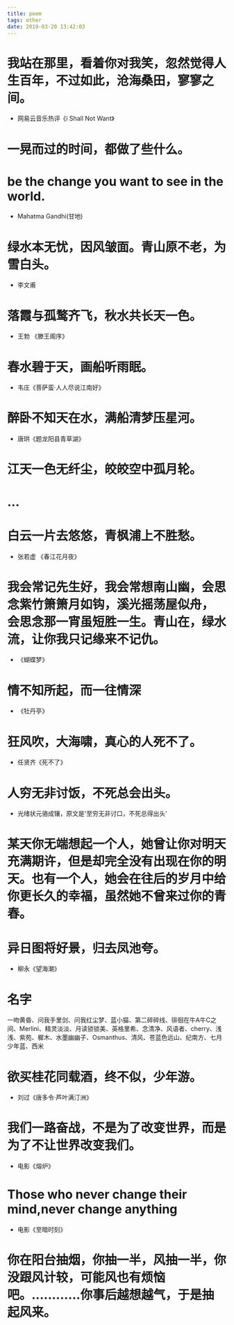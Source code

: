 ```yaml
---
title: poem
tags: other
date: 2019-03-20 13:42:03
---
```


# 我站在那里，看着你对我笑，忽然觉得人生百年，不过如此，沧海桑田，寥寥之间。
- 网易云音乐热评《i Shall Not Want》

# 一晃而过的时间，都做了些什么。

# be the change you want to see in the world.
- Mahatma Gandhi(甘地)

# 绿水本无忧，因风皱面。青山原不老，为雪白头。
- 李文甫

# 落霞与孤鹜齐飞，秋水共长天一色。
- 王勃 《滕王阁序》

# 春水碧于天，画船听雨眠。
- 韦庄《菩萨蛮·人人尽说江南好》

# 醉卧不知天在水，满船清梦压星河。
- 唐珙《题龙阳县青草湖》

# 江天一色无纤尘，皎皎空中孤月轮。
# ...
# 白云一片去悠悠，青枫浦上不胜愁。
- 张若虚 《春江花月夜》

# 我会常记先生好，我会常想南山幽，会思念紫竹箫箫月如钩，溪光摇荡屋似舟， 会思念那一宵虽短胜一生。青山在，绿水流，让你我只记缘来不记仇。
- 《蝴蝶梦》

# 情不知所起，而一往情深
- 《牡丹亭》

# 狂风吹，大海啸，真心的人死不了。
- 任贤齐《死不了》

# 人穷无非讨饭，不死总会出头。
- 光绪状元骆成镶，原文是'至穷无非讨口，不死总得出头'

# 某天你无端想起一个人，她曾让你对明天充满期许，但是却完全没有出现在你的明天。也有一个人，她会在往后的岁月中给你更长久的幸福，虽然她不曾来过你的青春。

# 异日图将好景，归去凤池夸。
- 柳永《望海潮》

# 名字
一吻黄昏、问我手里剑、问我红尘梦、蓝小猫、第二碎碎线、徘徊在牛A牛C之间、Merlini、精灵淡淡、月读锁锁美、英格里希、念清净、风语者、cherry、浅浅、紫苑、樨木、水墨幽幽子、Osmanthus、清风、苍蓝色远山、纪南方、七月少年蓝、西米

# 欲买桂花同载酒，终不似，少年游。
- 刘过《唐多令·芦叶满汀洲》

# 我们一路奋战，不是为了改变世界，而是为了不让世界改变我们。
- 电影《熔炉》

# Those who never change their mind,never change anything
- 电影《至暗时刻》

# 你在阳台抽烟，你抽一半，风抽一半，你没跟风计较，可能风也有烦恼吧。............你事后越想越气，于是抽起风来。